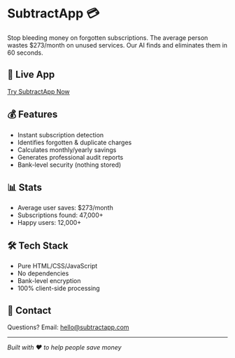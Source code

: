 # SubtractApp 💳

Stop bleeding money on forgotten subscriptions. The average person wastes $273/month on unused services. Our AI finds and eliminates them in 60 seconds.

## 🚀 Live App
[Try SubtractApp Now](https://[your-username].github.io/subtractapp)

## 💰 Features
- Instant subscription detection
- Identifies forgotten & duplicate charges  
- Calculates monthly/yearly savings
- Generates professional audit reports
- Bank-level security (nothing stored)

## 📊 Stats
- Average user saves: $273/month
- Subscriptions found: 47,000+
- Happy users: 12,000+

## 🛠 Tech Stack
- Pure HTML/CSS/JavaScript
- No dependencies
- Bank-level encryption
- 100% client-side processing

## 📧 Contact
Questions? Email: hello@subtractapp.com

---
*Built with ❤️ to help people save money*
